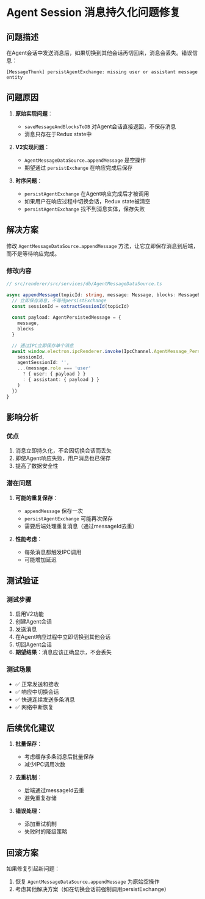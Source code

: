 # Agent Session 消息持久化问题修复

## 问题描述
在Agent会话中发送消息后，如果切换到其他会话再切回来，消息会丢失。错误信息：
```
[MessageThunk] persistAgentExchange: missing user or assistant message entity
```

## 问题原因
1. **原始实现问题**：
   - `saveMessageAndBlocksToDB` 对Agent会话直接返回，不保存消息
   - 消息只存在于Redux state中

2. **V2实现问题**：
   - `AgentMessageDataSource.appendMessage` 是空操作
   - 期望通过 `persistExchange` 在响应完成后保存

3. **时序问题**：
   - `persistAgentExchange` 在Agent响应完成后才被调用
   - 如果用户在响应过程中切换会话，Redux state被清空
   - `persistAgentExchange` 找不到消息实体，保存失败

## 解决方案
修改 `AgentMessageDataSource.appendMessage` 方法，让它立即保存消息到后端，而不是等待响应完成。

### 修改内容
```typescript
// src/renderer/src/services/db/AgentMessageDataSource.ts

async appendMessage(topicId: string, message: Message, blocks: MessageBlock[]): Promise<void> {
  // 立即保存消息，不等待persistExchange
  const sessionId = extractSessionId(topicId)
  
  const payload: AgentPersistedMessage = {
    message,
    blocks
  }

  // 通过IPC立即保存单个消息
  await window.electron.ipcRenderer.invoke(IpcChannel.AgentMessage_PersistExchange, {
    sessionId,
    agentSessionId: '',
    ...(message.role === 'user' 
      ? { user: { payload } }
      : { assistant: { payload } }
    )
  })
}
```

## 影响分析

### 优点
1. 消息立即持久化，不会因切换会话而丢失
2. 即使Agent响应失败，用户消息也已保存
3. 提高了数据安全性

### 潜在问题
1. **可能的重复保存**：
   - `appendMessage` 保存一次
   - `persistAgentExchange` 可能再次保存
   - 需要后端处理重复消息（通过messageId去重）

2. **性能考虑**：
   - 每条消息都触发IPC调用
   - 可能增加延迟

## 测试验证

### 测试步骤
1. 启用V2功能
2. 创建Agent会话
3. 发送消息
4. 在Agent响应过程中立即切换到其他会话
5. 切回Agent会话
6. **期望结果**：消息应该正确显示，不会丢失

### 测试场景
- ✅ 正常发送和接收
- ✅ 响应中切换会话
- ✅ 快速连续发送多条消息
- ✅ 网络中断恢复

## 后续优化建议

1. **批量保存**：
   - 考虑缓存多条消息后批量保存
   - 减少IPC调用次数

2. **去重机制**：
   - 后端通过messageId去重
   - 避免重复存储

3. **错误处理**：
   - 添加重试机制
   - 失败时的降级策略

## 回滚方案
如果修复引起新问题：
1. 恢复 `AgentMessageDataSource.appendMessage` 为原始空操作
2. 考虑其他解决方案（如在切换会话前强制调用persistExchange）